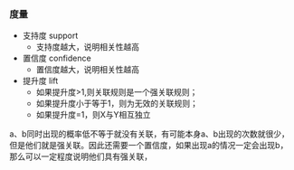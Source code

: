 

### 度量

* 支持度 support
    * 支持度越大，说明相关性越高
* 置信度 confidence
    * 置信度越大，说明相关性越高
* 提升度 lift
    * 如果提升度>1,则关联规则是一个强关联规则；
    * 如果提升度小于等于1，则为无效的关联规则；
    * 如果提升度=1，则X与Y相互独立

a、b同时出现的概率低不等于就没有关联，有可能本身a、b出现的次数就很少，但是他们就是强关联。因此还需要一个置信度，如果出现a的情况一定会出现b，那么可以一定程度说明他们具有强关联，
